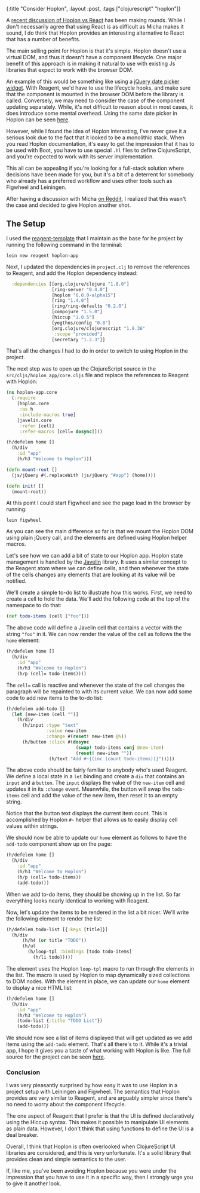 {:title "Consider Hoplon", :layout :post, :tags ["clojurescript" "hoplon"]}

A [recent discussion of Hoplon vs React](https://dl.dropboxusercontent.com/u/12379861/micha_on_hoplon_vs_react/index.html) has been making rounds. While I don't necessarily agree that using React is as difficult as Micha makes it sound, I do think that Hoplon provides an interesting alternative to React that has a number of benefits.

The main selling point for Hoplon is that it's simple. Hoplon doesn't use a virtual DOM, and thus it doesn't have a component lifecycle. One major benefit of this approach is in making it natural to use with existing Js libraries that expect to work with the browser DOM.

An example of this would be something like using a [jQuery date picker widget](https://github.com/cljsjs/packages/tree/master/jquery-daterange-picker). With Reagent, we'd have to use the lifecycle hooks, and make sure that the component is mounted in the browser DOM before the library is called. Conversely, we may need to consider the case of the component updating separately. While, it's not difficult to reason about in most cases, it does introduce some mental overhead. Using the same date picker in Hoplon can be seen [here](https://github.com/hoplon/jquery.daterangepicker/blob/master/src/hoplon/jquery/daterangepicker.cljs.hl).

However, while I found the idea of Hoplon interesting, I've never gave it a serious look due to the fact that it looked to be a monolithic stack. When you read Hoplon documentation, it's easy to get the impression that it has to be used with Boot, you have to use special `.hl` files to define ClojureScript, and you're expected to work with its server implementation.

This all can be appealing if you're looking for a full-stack solution where decisions have been made for you, but it's a bit of a deterrent for somebody who already has a preferred workflow and uses other tools such as Figwheel and Leiningen.

After having a discussion with Micha [on Reddit](https://www.reddit.com/r/Clojure/comments/4mi64q/hoplon_vs_react/), I realized that this wasn't the case and decided to give Hoplon another shot.

## The Setup

I used the [reagent-template](https://github.com/reagent-project/reagent-template) that I maintain as the base for he project by running the following command in the terminal:

```
lein new reagent hoplon-app
```

Next, I updated the dependencies in `project.clj` to remove the references to Reagent, and add the Hoplon dependency instead:

```clojure
  :dependencies [[org.clojure/clojure "1.8.0"]
                 [ring-server "0.4.0"]
                 [hoplon "6.0.0-alpha15"]
                 [ring "1.4.0"]
                 [ring/ring-defaults "0.2.0"]
                 [compojure "1.5.0"]
                 [hiccup "1.0.5"]
                 [yogthos/config "0.8"]
                 [org.clojure/clojurescript "1.9.36"
                  :scope "provided"]
                 [secretary "1.2.3"]]
```

That's all the changes I had to do in order to switch to using Hoplon in the project.

The next step was to open up the ClojureScript source in the `src/cljs/hoplon_app/core.cljs` file and replace the references to Reagent with Hoplon:

```clojure
(ns hoplon-app.core
  (:require
    [hoplon.core
     :as h
     :include-macros true]
    [javelin.core
     :refer [cell]
     :refer-macros [cell= dosync]]))

(h/defelem home []
  (h/div
    :id "app"
    (h/h3 "Welcome to Hoplon")))

(defn mount-root []
  (js/jQuery #(.replaceWith (js/jQuery "#app") (home))))

(defn init! []
  (mount-root))    
```

At this point I could start Figwheel and see the page load in the browser by running:

```
lein figwheel
```

As you can see the main difference so far is that we mount the Hoplon DOM using plain jQuery call, and the elements are defined using Hoplon helper macros.

Let's see how we can add a bit of state to our Hoplon app. Hoplon state management is handled by the [Javelin](https://github.com/hoplon/javelin) library. It uses a similar concept to the Reagent atom where we can define cells, and then whenever the state of the cells changes any elements that are looking at its value will be notified.

We'll create a simple to-do list to illustrate how this works. First, we need to create a cell to hold the data. We'll add the following code at the top of the namespace to do that:

```clojure
(def todo-items (cell ["foo"]))
```

The above code will define a Javelin cell that contains a vector with the string `"foo"` in it. We can now render the value of the cell as follows the the `home` element:

```clojure
(h/defelem home []
  (h/div
    :id "app"
    (h/h3 "Welcome to Hoplon")
    (h/p (cell= todo-items))))
```

The `cell=` call is reactive and whenever the state of the cell changes the paragraph will be repainted to with its current value. We can now add some code to add new items to the to-do list:

```clojure
(h/defelem add-todo []
  (let [new-item (cell "")]
    (h/div
      (h/input :type "text"
               :value new-item
               :change #(reset! new-item @%))
      (h/button :click #(dosync
                          (swap! todo-items conj @new-item)
                          (reset! new-item ""))
                (h/text "Add #~{(inc (count todo-items))}")))))
```

The above code should be fairly familiar to anybody who's used Reagent. We define a local state in a `let` binding and create a `div` that contains an `input` and a `button`. The `input` displays the value of the `new-item` cell and updates it in its `:change` event. Meanwhile, the button will swap the `todo-items` cell and add the value of the new item, then reset it to an empty string.

Notice that the button text displays the current item count. This is accomplished by Hoplon `#~` helper that allows us to easily display cell values within strings.

We should now be able to update our `home` element as follows to have the `add-todo` component show up on the page:

```clojure
(h/defelem home []
  (h/div
    :id "app"
    (h/h3 "Welcome to Hoplon")
    (h/p (cell= todo-items))
    (add-todo)))
```

When we add to-do items, they should be showing up in the list. So far everything looks nearly identical to working with Reagent.

Now, let's update the items to be rendered in the list a bit nicer. We'll write the following element to render the list:

```clojure
(h/defelem todo-list [{:keys [title]}]
  (h/div
      (h/h4 (or title "TODO"))
      (h/ul
        (h/loop-tpl :bindings [todo todo-items]
          (h/li todo)))))
```

The element uses the Hoplon `loop-tpl` macro to run through the elements in the list. The macro is used by Hoplon to map dynamically sized collections to DOM nodes. With the element in place, we can update our `home` element to display a nice HTML list:

```clojure
(h/defelem home []
  (h/div
    :id "app"
    (h/h3 "Welcome to Hoplon")
    (todo-list {:title "TODO List"})
    (add-todo)))
```

We should now see a list of items displayed that will get updated as we add items using the `add-todo` element. That's all there's to it. While it's a trivial app, I hope it gives you a taste of what working with Hoplon is like. The full source for the project can be seen [here](https://github.com/yogthos/hoplon-app).

### Conclusion

I was very pleasantly surprised by how easy it was to use Hoplon in a project setup with Leiningen and Figwheel. The semantics that Hoplon provides are very similar to Reagent, and are arguably simpler since there's no need to worry about the component lifecycle.

The one aspect of Reagent that I prefer is that the UI is defined declaratively using the Hiccup syntax. This makes it possible to manipulate UI elements as plain data. However, I don't think that using functions to define the UI is a deal breaker.

Overall, I think that Hoplon is often overlooked when ClojureScript UI libraries are considered, and this is very unfortunate. It's a solid library that provides clean and simple semantics to the user.

If, like me, you've been avoiding Hoplon because you were under the impression that you have to use it in a specific way, then I strongly urge you to give it another look.

